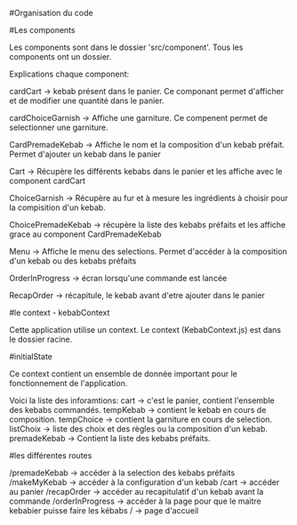 #Organisation du code

#Les components

Les components sont dans le dossier 'src/component'. Tous les components ont un dossier.

Explications chaque component:

cardCart -> kebab présent dans le panier. Ce componant permet d'afficher et de modifier une quantité dans le panier.

cardChoiceGarnish -> Affiche une garniture. Ce compenent permet de selectionner une garniture.

CardPremadeKebab -> Affiche le nom et la composition d'un kebab préfait. Permet d'ajouter un kebab dans le panier

Cart -> Récupère les différents kebabs dans le panier et les affiche avec le component cardCart

ChoiceGarnish -> Récupère au fur et à mesure les ingrédients à choisir pour la compisition d'un kebab. 

ChoicePremadeKebab -> récupère la liste des kebabs préfaits et les affiche grace au component CardPremadeKebab

Menu -> Affiche le menu des selections. Permet d'accéder à la composition d'un kebab ou des kebabs préfaits

OrderInProgress -> écran lorsqu'une commande est lancée

RecapOrder -> récapitule, le kebab avant d'etre ajouter dans le panier


#le context - kebabContext

Cette application utilise un context. Le context (KebabContext.js) est dans le dossier racine.

#initialState

Ce context contient un ensemble de donnée important pour le fonctionnement de l'application.

Voici la liste des inforamtions:
cart -> c'est le panier, contient l'ensemble des kebabs commandés.
tempKebab -> contient le kebab en cours de composition.
tempChoice -> contient la garniture en cours de selection.
listChoix -> liste des choix et des règles ou la composition d'un kebab.
premadeKebab -> Contient la liste des kebabs préfaits.

#les différentes routes

/premadeKebab -> accéder à la selection des kebabs préfaits
/makeMyKebab -> accéder à la configuration d'un kebab
/cart -> accéder au panier
/recapOrder -> accéder au recapitulatif d'un kebab avant la commande
/orderInProgress -> accéder à la page pour que le maitre kebabier puisse faire les kébabs
/ -> page d'accueil
